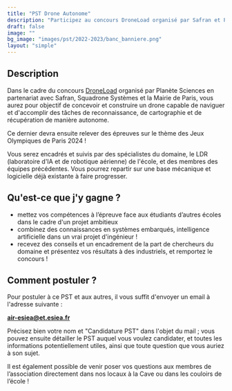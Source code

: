 ```yaml
---
title: "PST Drone Autonome"
description: "Participez au concours DroneLoad organisé par Safran et Planète Sciences avec drone autonome"
draft: false
image: ""
bg_image: "images/pst/2022-2023/banc_banniere.png"
layout: "simple"
---
```


## Description
Dans le cadre du concours
[DroneLoad](https://www.planete-sciences.org/espace/Concours-DroneLoad/Concours)
organisé par Planète Sciences en partenariat avec Safran, Squadrone Systèmes et
la Mairie de Paris, vous aurez pour objectif de concevoir et construire un
drone capable de naviguer et d'accomplir des tâches de reconnaissance, de
cartographie et de récupération de manière autonome.

Ce dernier devra ensuite relever des épreuves sur le thème des Jeux Olympiques
de Paris 2024 ! 

Vous serez encadrés et suivis par des spécialistes du domaine, le LDR
(laboratoire d'IA et de robotique aérienne) de l'école, et des membres des
équipes précédentes. Vous pourrez repartir sur une base mécanique et logicielle
déjà existante à faire progresser.

## Qu'est-ce que j'y gagne ?
- mettez vos compétences à l’épreuve face aux étudiants d’autres écoles dans le cadre d'un projet ambitieux 
- combinez des connaissances en systèmes embarqués, intelligence artificielle dans un vrai projet d'ingénieur !
- recevez des conseils et un encadrement de la part de chercheurs du domaine et présentez vos résultats à des industriels, et remportez le concours !

## Comment postuler ?
Pour postuler à ce PST et aux autres, il vous suffit d'envoyer un email à
l'adresse suivante : 

**air-esiea@et.esiea.fr**

Précisez bien votre nom et "Candidature PST" dans l'objet du mail ; vous pouvez
ensuite détailler le PST auquel vous voulez candidater, et toutes les
informations potentiellement utiles, ainsi que toute question que vous auriez à
son sujet.

Il est également possible de venir poser vos questions aux membres de
l’association directement dans nos locaux à la Cave ou dans les couloirs
de l’école !
